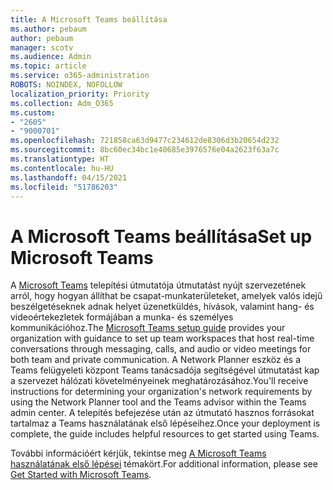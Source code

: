 ```yaml
---
title: A Microsoft Teams beállítása
ms.author: pebaum
author: pebaum
manager: scotv
ms.audience: Admin
ms.topic: article
ms.service: o365-administration
ROBOTS: NOINDEX, NOFOLLOW
localization_priority: Priority
ms.collection: Adm_O365
ms.custom:
- "2605"
- "9000701"
ms.openlocfilehash: 721858ca63d9477c234612de8306d3b20654d232
ms.sourcegitcommit: 8bc60ec34bc1e40685e3976576e04a2623f63a7c
ms.translationtype: HT
ms.contentlocale: hu-HU
ms.lasthandoff: 04/15/2021
ms.locfileid: "51786203"
---
```

# <a name="set-up-microsoft-teams"></a><span data-ttu-id="d2e7e-102">A Microsoft Teams beállítása</span><span class="sxs-lookup"><span data-stu-id="d2e7e-102">Set up Microsoft Teams</span></span>

<span data-ttu-id="d2e7e-103">A  [Microsoft Teams](https://aka.ms/teamsguidance)  telepítési útmutatója útmutatást nyújt szervezetének arról, hogy hogyan állíthat be csapat-munkaterületeket, amelyek valós idejű beszélgetéseknek adnak helyet üzenetküldés, hívások, valamint hang- és videoértekezletek formájában a munka- és személyes kommunikációhoz.</span><span class="sxs-lookup"><span data-stu-id="d2e7e-103">The  [Microsoft Teams setup guide](https://aka.ms/teamsguidance)  provides your organization with guidance to set up team workspaces that host real-time conversations through messaging, calls, and audio or video meetings for both team and private communication.</span></span> <span data-ttu-id="d2e7e-104">A Network Planner eszköz és a Teams felügyeleti központ Teams tanácsadója segítségével útmutatást kap a szervezet hálózati követelményeinek meghatározásához.</span><span class="sxs-lookup"><span data-stu-id="d2e7e-104">You'll receive instructions for determining your organization's network requirements by using the Network Planner tool and the Teams advisor within the Teams admin center.</span></span> <span data-ttu-id="d2e7e-105">A telepítés befejezése után az útmutató hasznos forrásokat tartalmaz a Teams használatának első lépéseihez.</span><span class="sxs-lookup"><span data-stu-id="d2e7e-105">Once your deployment is complete, the guide includes helpful resources to get started using Teams.</span></span>

<span data-ttu-id="d2e7e-106">További információért kérjük, tekintse meg [A Microsoft Teams használatának első lépései](https://docs.microsoft.com/microsoftteams/get-started-with-teams-quick-start) témakört.</span><span class="sxs-lookup"><span data-stu-id="d2e7e-106">For additional information, please see [Get Started with Microsoft Teams](https://docs.microsoft.com/microsoftteams/get-started-with-teams-quick-start).</span></span>
